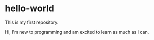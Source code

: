 # hello-world
This is my first repository.

Hi, I'm new to programming and am excited to learn as much as I can. 
